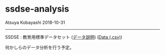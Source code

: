 # ssdse-analysis

Atsuya Kobayashi 2018-10-31

---

SSDSE : 教育用標準データセット
([データ説明](https://www.nstac.go.jp/SSDSE/SSDSE2018_kaisetsu.pdf))
([Data (.csv)](https://www.nstac.go.jp/SSDSE/SSDSE.csv))

何かしらのデータ分析を行う予定。
